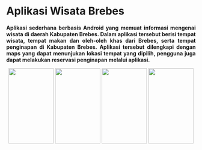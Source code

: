 # Aplikasi Wisata Brebes

<p align="justify">
<b>Aplikasi sederhana berbasis Android yang memuat informasi mengenai wisata di daerah Kabupaten Brebes. Dalam aplikasi tersebut berisi tempat wisata, 
tempat makan dan oleh-oleh khas dari Brebes, serta tempat penginapan di Kabupaten Brebes. Aplikasi tersebut dilengkapi dengan maps yang dapat 
menunjukan lokasi tempat yang dipilih, pengguna juga dapat melakukan reservasi penginapan melalui aplikasi.</b></p>

<p align="center">
<img border="none" height="200" width="120" src="https://user-images.githubusercontent.com/39307408/74125213-34a60900-4c07-11ea-86fe-13f27ddd03e7.png" />
<img border="none" height="200" width="120" src="https://user-images.githubusercontent.com/39307408/74125255-5c956c80-4c07-11ea-8629-33d4a4ed926b.png" />
<img border="none" height="200" width="120" src="https://user-images.githubusercontent.com/39307408/74125334-9a929080-4c07-11ea-9ebd-5831cfd65d03.png" />
<img border="none" height="200" width="120" src="https://user-images.githubusercontent.com/39307408/74125405-cb72c580-4c07-11ea-81f7-3996c6756b6a.png" />
</p>
